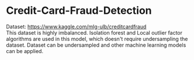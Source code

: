 # Credit-Card-Fraud-Detection
Dataset: https://www.kaggle.com/mlg-ulb/creditcardfraud <br>
This dataset is highly imbalanced. Isolation forest and Local outlier factor algorithms are used in this model, which doesn't require undersampling the dataset.
Dataset can be undersampled and other machine learning models can be applied.

